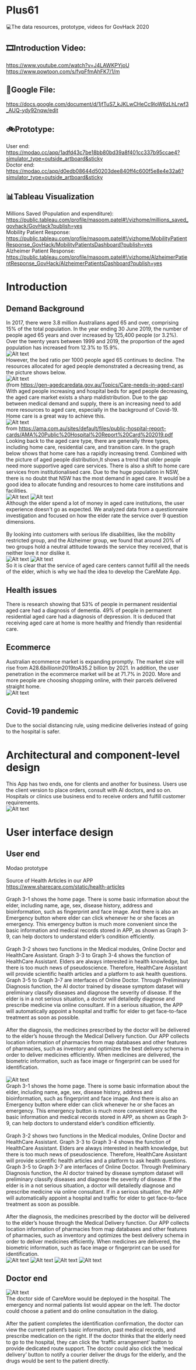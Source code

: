 # Plus61
💻The data resources, prototype, videos for GovHack 2020

## 🎞Introduction Video:
https://www.youtube.com/watch?v=J4LAWKPYjoU
https://www.powtoon.com/s/fvpFfmAhFK7/1/m

## 📃Google File:
https://docs.google.com/document/d/1jfTuS7_kJKLwCHeCc9loW6zLhLrwf3_AUQ-ydy92nqw/edit

## 🚲Prototype:
User end: <br/>
https://modao.cc/app/1adfd43c7be18bb80bd39a8f401cc337b95ccae4?simulator_type=outside_artboard&sticky
<br/>Doctor end: <br/>
https://modao.cc/app/d0edb08644d50203dee840ff4c600f5e8e4e32a6?simulator_type=outside_artboard&sticky

## 📊Tableau Visualization
Millions Saved (Population and expenditure):<br/>
https://public.tableau.com/profile/masoom.patel#!/vizhome/millions_saved_govhack/GovHack?publish=yes 
<br/>
Mobility Patient Response:<br/>
https://public.tableau.com/profile/masoom.patel#!/vizhome/MobilityPatientResponse_GovHack/MobilityPatientsDashboard?publish=yes
<br/>
Alzheimer Patient Response:<br/>
https://public.tableau.com/profile/masoom.patel#!/vizhome/AlzheimerPatientResponse_GovHack/AlzheimerPatientsDashboard?publish=yes






# Introduction
## Demand Background
In 2017, there were 3.8 million Australians aged 65 and over, comprising 15% of the total population. In the year ending 30 June 2019, the number of people aged 65 years and over increased by 125,400 people (or 3.2%). Over the twenty years between 1999 and 2019, the proportion of the aged population has increased from 12.3% to 15.9%. 
<br/>
![Alt text](data_resource/visualization/1-1-1.png)
<br/>
However, the bed ratio per 1000 people aged 65 continues to decline. The resources allocated for aged people demonstrated a decreasing trend, as the picture shows below.
<br/>
![Alt text](data_resource/visualization/1-1-2.png)
<br/>
(from https://gen-agedcaredata.gov.au/Topics/Care-needs-in-aged-care)<br/>
With aged people increasing and hospital beds for aged people decreasing, the aged care market exists a sharp maldistribution. Due to the gap between medical demand and supply, there is an increasing need to add more resources to aged care, especially in the background of Covid-19. Home care is a great way to achieve this.
<br/>
![Alt text](data_resource/visualization/1-1-3.png)
<br/>
from https://ama.com.au/sites/default/files/public-hospital-report-cards/AMA%20Public%20Hospital%20Report%20Card%202019.pdf
<br/>
Looking back to the aged care type, there are generally three types, including home care, residential care, and transition care.  In the graph below shows that home care has a rapidly increasing trend. Combined with the picture of aged people distribution,It shows a trend that older people need more supportive aged care services. There is also a shift to home care services from institutionalised care. Due to the huge population in NSW, there is no doubt that NSW has the most demand in aged care. It would be a good idea to allocate funding and resources to home care institutions and facilities.
<br/>
![Alt text](data_resource/visualization/1-1-4.png)
![Alt text](data_resource/visualization/1-1-5.png)
<br/>
Although the elder spend a lot of money in aged care institutions, the user experience doesn't go as expected. We analyzed data from a questionnaire investigation and focused on how the elder rate the service over 9 question dimensions.
<br/>
<br/>
By looking into customers with serious life disabilities, like the mobility restricted group, and the Alzheimer group, we found that around 20% of two groups hold a neutral attitude towards the service they received, that is neither love it nor dislike it. 
<br/>
![Alt text](data_resource/visualization/1-1-6.png)
![Alt text](data_resource/visualization/1-1-7.png)
<br/>
So it is clear that the service of aged care centers cannot fulfill all the needs of the elder, which is why we had the idea to develop the CareMate App.
<br/>
## Health issues
There is research showing that 53% of people in permanent residential aged care had a diagnosis of dementia. 49% of people in permanent residential aged care had a diagnosis of depression. It is deduced that receiving aged care at home is more healthy and friendly than residential care.
## Ecommerce
Australian ecommerce market is expanding promptly. The market size will rise from A$28.6 billion in 2019 to A$35.2 billion by 2021. In addition, the user penetration in the ecommerce market will be at 71.7% in 2020. More and more people are choosing shopping online, with their parcels delivered straight home.
<br/>
![Alt text](data_resource/visualization/1-1-5.png)
<br/>
## Covid-19 pandemic
Due to the social distancing rule, using medicine deliveries instead of going to the hospital is safer.


# Architectural and component-level design
This App has two ends, one for clients and another for business. Users use the client version to place orders, consult with AI doctors, and so on. Hospitals or clinics use business end to receive orders and fulfill customer requirements.
<br/>
![Alt text](data_resource/visualization/2-1.png)
<br/>


# User interface design
## User end
Modao prototype <br/>
<br/>
Source of Health Articles in our APP <br/>
https://www.sharecare.com/static/health-articles
<br/>
<br/>
Graph 3-1 shows the home page. There is some basic information about the elder, including name, age, sex, disease history, address and bioinformation, such as fingerprint and face image. And there is also an Emergency button where elder can click whenever he or she faces an emergency. This emergency button is much more convenient since the basic information and medical records stored in APP, as shown as Graph 3-9, can help doctors to understand elder’s condition efficiently. 
<br/>
<br/>
Graph 3-2 shows two functions in the Medical modules, Online Doctor and HealthCare Assistant. Graph 3-3 to Graph 3-4 shows the function of HealthCare Assistant. Elders are always interested in health knowledge, but there is too much news of pseudoscience. Therefore, HealthCare Assistant will provide scientific health articles and a platform to ask health questions. Graph 3-5 to Graph 3-7 are interfaces of Online Doctor. Through Preliminary Diagnosis function, the AI doctor trained by disease symptom dataset will preliminary classify diseases and diagnose the severity of disease. If the elder is in a not serious situation, a doctor will detailedly diagnose and prescribe medicine via online consultant.  If in a serious situation, the APP will automatically appoint a hospital and traffic for elder to get face-to-face treatment as soon as possible. 
<br/>
<br/>
After the diagnosis, the medicines prescribed by the doctor will be delivered to the elder’s house through the Medical Delivery function. Our APP collects location information of pharmacies from map databases and other features of pharmacies, such as inventory and optimizes the best delivery schema in order to deliver medicines efficiently. When medicines are delivered, the biometric information, such as face image or fingerprint can be used for identification.
<br/>
<br/>
![Alt text](data_resource/visualization/3-1.png)
<br/>
Graph 3-1 shows the home page. There is some basic information about the elder, including name, age, sex, disease history, address and bioinformation, such as fingerprint and face image. And there is also an Emergency button where elder can click whenever he or she faces an emergency. This emergency button is much more convenient since the basic information and medical records stored in APP, as shown as Graph 3-9, can help doctors to understand elder’s condition efficiently. 
<br/>
<br/>
Graph 3-2 shows two functions in the Medical modules, Online Doctor and HealthCare Assistant. Graph 3-3 to Graph 3-4 shows the function of HealthCare Assistant. Elders are always interested in health knowledge, but there is too much news of pseudoscience. Therefore, HealthCare Assistant will provide scientific health articles and a platform to ask health questions. Graph 3-5 to Graph 3-7 are interfaces of Online Doctor. Through Preliminary Diagnosis function, the AI doctor trained by disease symptom dataset will preliminary classify diseases and diagnose the severity of disease. If the elder is in a not serious situation, a doctor will detailedly diagnose and prescribe medicine via online consultant.  If in a serious situation, the APP will automatically appoint a hospital and traffic for elder to get face-to-face treatment as soon as possible. 
<br/>
<br/>
After the diagnosis, the medicines prescribed by the doctor will be delivered to the elder’s house through the Medical Delivery function. Our APP collects location information of pharmacies from map databases and other features of pharmacies, such as inventory and optimizes the best delivery schema in order to deliver medicines efficiently. When medicines are delivered, the biometric information, such as face image or fingerprint can be used for identification.
<br/>
![Alt text](data_resource/visualization/3-3.png)
![Alt text](data_resource/visualization/3-5.png)
![Alt text](data_resource/visualization/3-7.png)
![Alt text](data_resource/visualization/3-9.png)
<br/>
## Doctor end
![Alt text](data_resource/visualization/3-2-1.png)
<br/>
The doctor side of CareMore would be deployed in the hospital. The emergency and normal patients list would appear on the left. The doctor could choose a patient and do online consultation in the dialog. 
<br/>
<br/>
After the patient completes the identification confirmation, the doctor can view the current patient’s basic information, past medical records, and prescribe medication on the right. If the doctor thinks that the elderly need to go to the hospital, they can click the ‘traffic arrangement’ button to provide dedicated route support. The doctor could also click the ’medical delivery’ button to notify a courier deliver the drugs for the elderly, and the drugs would be sent to the patient directly.
<br/>




